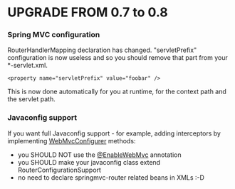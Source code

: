 UPGRADE FROM 0.7 to 0.8
=======================

### Spring MVC configuration

RouterHandlerMapping declaration has changed.
"servletPrefix" configuration is now useless and so you should remove that part from your *-servlet.xml.

    <property name="servletPrefix" value="foobar" />

This is now done automatically for you at runtime, for the context path and the servlet path.

### Javaconfig support

If you want full Javaconfig support - for example, adding interceptors by implementing [WebMvcConfigurer](http://static.springsource.org/spring/docs/current/javadoc-api/org/springframework/web/servlet/config/annotation/WebMvcConfigurer.html) methods:

* you SHOULD NOT use the [@EnableWebMvc](http://static.springsource.org/spring/docs/current/javadoc-api/org/springframework/web/servlet/config/annotation/EnableWebMvc.html) annotation
* you SHOULD make your javaconfig class extend RouterConfigurationSupport
* no need to declare springmvc-router related beans in XMLs :-D